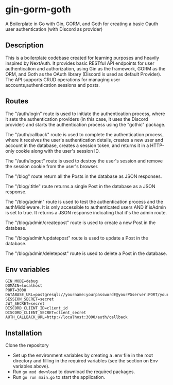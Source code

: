 # gin-gorm-goth
A Boilerplate in Go with Gin, GORM, and Goth for creating a basic Oauth user authentication (with Discord as provider)

## Description

This is a boilerplate codebase created for learning purposes and heavily inspired by NextAuth. It provides basic RESTful API endpoints for user authentication and authorization, using Gin as the framework, GORM as the ORM, and Goth as the OAuth library (Discord is used as default Provider). The API supports CRUD operations for managing user accounts,authentication sessions and posts.

## Routes

The "/auth/login" route is used to initiate the authentication process, where it sets the authentication providers (in this case, it uses the Discord provider) and starts the authentication process using the "gothic" package.

The "/auth/callback" route is used to complete the authentication process, where it receives the user's authentication details, creates a new user and account in the database, creates a session token, and returns it in a HTTP-only cookie along with the user's session ID.

The "/auth/logout" route is used to destroy the user's session and remove the session cookie from the user's browser.

The "/blog" route return all the Posts in the database as JSON responses.

The "/blog/:title" route returns a single Post in the database as a JSON response.

The "/blog/admin" route is used to test the authentication process and the authMiddleware. It is only accessible to authenticated users AND if isAdmin is set to true. It returns a JSON response indicating that it's the admin route.

The "/blog/admin/createpost" route is used to create a new Post in the database. 

The "/blog/admin/updatepost" route is used to update a Post in the database.

The "/blog/admin/deletepost" route is used to delete a Post in the database.


## Env variables

```
GIN_MODE=debug
DOMAIN=localhost
PORT=3000
DATABASE_URL=postgresql://yourname:yourpasswordE@yourPGserver:PORT/yourdb
SESSION_SECRET=secret
JWT_SECRET=secret
DISCORD_CLIENT_ID=client_id
DISCORD_CLIENT_SECRET=client_secret
AUTH_CALLBACK_URL=http://localhost:3000/auth/callback

```

## Installation

Clone the repository

- Set up the environment variables by creating a .env file in the root directory and filling in the required variables (see the section on Env variables above).
- Run `go mod download` to download the required packages.
- Run `go run main.go` to start the application.